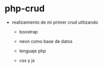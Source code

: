 # php-crud

- realizamiento de mi primer crud utilizando 

   * boostrap 

   * neon como base de datos

   * lenguaje php

   * css y js
